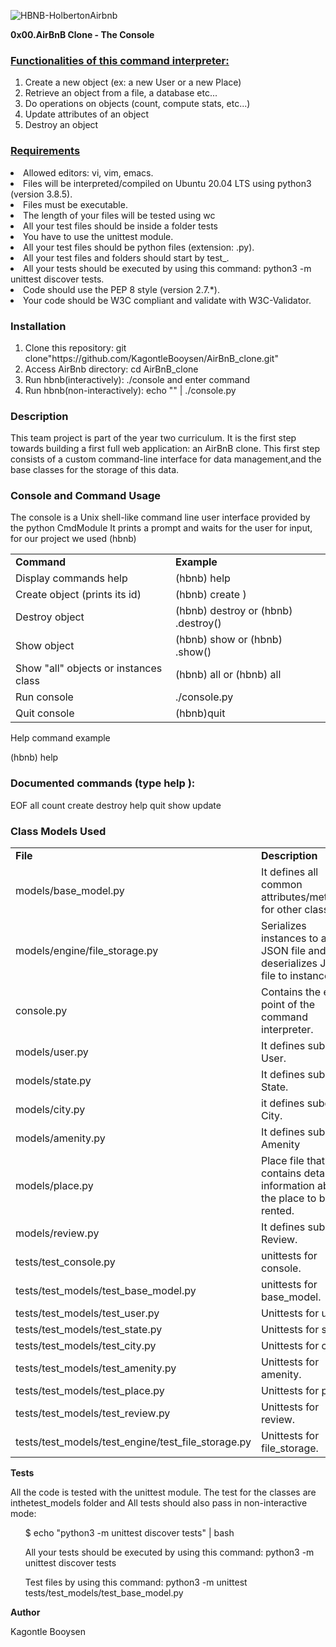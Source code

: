 ![HBNB-HolbertonAirbnb](https://user-images.githubusercontent.com/106469425/213869129-3cc12e0a-16f9-4f15-ab07-acfb0cd90ba6.png)


<b>0x00.AirBnB Clone - The Console</b>

<b><h3><u>Functionalities of this command interpreter:</u></h3></b>
<ol>
<li>Create a new object (ex: a new User or a new Place)</li>
<li>Retrieve an object from a file, a database etc...</li>
<li>Do operations on objects (count, compute stats, etc...)</li>
<li>Update attributes of an object</li>
<li>Destroy an object</li>
</ol>
<u><b><h3>Requirements</h3> </b></u>
<li>Allowed editors: vi, vim, emacs.</li>
<li>Files will be interpreted/compiled on Ubuntu 20.04 LTS using python3 (version 3.8.5).</li>
<li>Files must be executable.</li>
<li>The length of your files will be tested using wc</li>
<li>All your test files should be inside a folder tests</li>
<li>You have to use the unittest module.</li>
<li>All your test files should be python files (extension: .py).</li>
<li>All your test files and folders should start by test_.</li>
<li>All your tests should be executed by using this command: python3 -m unittest discover tests.</li>
<li>Code should use the PEP 8 style (version 2.7.*).</li>
<li>Your code should be W3C compliant and validate with W3C-Validator.</li>
<b><h3>Installation</b></h3>
<ol>
<li>Clone this repository: git clone"https://github.com/KagontleBooysen/AirBnB_clone.git"</li>
<li>Access AirBnb directory: cd AirBnB_clone</li>
<li>Run hbnb(interactively): ./console and enter command</li>
<li>Run hbnb(non-interactively): echo "" | ./console.py</li>
</ol>

<b><h3>Description</b></h3>

This team project is part of the year two curriculum. It is the first step towards building a first full web application: an AirBnB clone. This first step consists of a custom command-line interface for data management,and the base classes for the storage of this data.

<b><h3>Console and Command Usage</h3></b>

The console is a Unix shell-like command line user interface provided by the python CmdModule It prints a prompt and waits for the user for input, for our project we used (hbnb)
<table>
<tr>
<td><b>Command</b</td>
<td><b> Example</b></td>	
</tr>
<tr>
<td> Display commands help</td>
<td>(hbnb) help	</td>
</tr>
<tr>
<td>Create object (prints its id)</td>
<td>(hbnb) create )</td>	
</tr>
<tr>
<td>Destroy object</td>
<td>(hbnb) destroy or (hbnb) .destroy()</td>
</tr>
<tr>
<td>Show object</td>
<td>(hbnb) show or (hbnb) .show()</td>	
</tr>
<tr>
<td>Show "all" objects or instances class</td>
<td>(hbnb) all or (hbnb) all</td>	
</tr>
<tr>
<td>Run console</td>
<td>./console.py</td>	
</tr>	
<tr>
<td>Quit console</td>
<td>(hbnb)quit</td>	
</tr>		
</table>	
Help command example

(hbnb) help

<b><h3> Documented commands (type help ):</h3></b>

EOF all count create destroy help quit show update

<b><h3>Class Models Used</b></h3>

<table>
<tr>
<td><b>File</b</td>
<td><b>Description</b></td>
</tr>
<tr>
<td>models/base_model.py</td>
<td>It defines all common attributes/methods for other classes.</td>	
</tr>
<tr>
<td>models/engine/file_storage.py</td>
<td>Serializes instances to a JSON file and deserializes JSON file to instances.</td>
</tr>
<tr>
<td>console.py</td>
<td>Contains the entry point of the command interpreter.</td>
</tr>
<tr>
<td>models/user.py</td>
<td>It defines subclass User.</td>	
</tr>
<tr>
<td>models/state.py</td>
<td>It defines subclass State.</td>	
</tr>
<tr>
<td>models/city.py</td>
<td>it defines subclass City.</td>	
</tr>	
<tr>
<td>models/amenity.py</td>
<td>It defines subclass Amenity</td>	
</tr>
<tr>
<td>models/place.py</td>
<td>Place file that contains detailed information about the place to be rented.</td>	
</tr>	
<tr>
<td>models/review.py</td>
<td>It defines subclass Review.</td>	
</tr>	
<tr>
<td>tests/test_console.py</td>
<td>unittests for console.</td>	
</tr>	
<tr>
<td>tests/test_models/test_base_model.py</td>
<td>unittests for base_model.</td>	
</tr>	
<tr>
<td>tests/test_models/test_user.py</td>
<td>Unittests for user</td>	
</tr>	
<tr>
<td>tests/test_models/test_state.py</td>
<td>Unittests for state.</td>	
</tr>	
<tr>
<td>tests/test_models/test_city.py</td>
<td>Unittests for city.</td>	
</tr>	
<tr>
<td>tests/test_models/test_amenity.py</td>
<td>Unittests for amenity.</td>	
</tr>	
<tr>
<td>tests/test_models/test_place.py</td>
<td>Unittests for place.</td>	
</tr>	
<tr>
<td>tests/test_models/test_review.py</td>
<td>Unittests for review.</td>	
</tr>
<tr>
<td>tests/test_models/test_engine/test_file_storage.py</td>
<td>Unittests for file_storage.</td>	
</tr>		
</table>
	
	
<b>Tests</b>	

All the code is tested with the unittest module. The test for the classes are inthetest_models folder and All tests should also pass in non-interactive mode:<ul> $ echo "python3 -m unittest discover tests" | bash</ul>
	
<ul>All your tests should be executed by using this command: python3 -m unittest discover tests</ul>

<ul>Test files by using this command: python3 -m unittest tests/test_models/test_base_model.py</ul>
	


	
<b>Author</b> 
	
Kagontle Booysen
	
	

	





